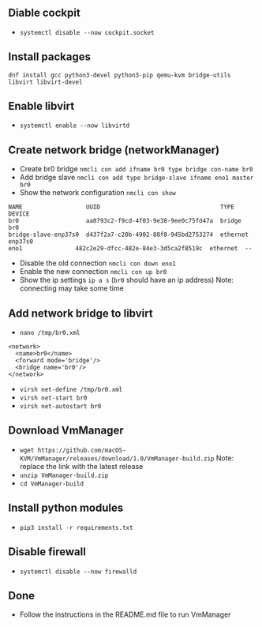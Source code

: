 ## Diable cockpit
- ``systemctl disable --now cockpit.socket``

## Install packages
```dnf install gcc python3-devel python3-pip qemu-kvm bridge-utils libvirt libvirt-devel```

## Enable libvirt
- ``systemctl enable --now libvirtd``

## Create network bridge (networkManager)
- Create br0 bridge ``nmcli con add ifname br0 type bridge con-name br0``
- Add bridge slave ``nmcli con add type bridge-slave ifname eno1 master br0``
- Show the network configuration ``nmcli con show``
```nmcli con show
NAME                  UUID                                  TYPE      DEVICE
br0                   aa0793c2-f9cd-4f03-9e38-9ee0c75fd47a  bridge    br0
bridge-slave-enp37s0  d437f2a7-c20b-4902-88f8-945bd2753274  ethernet  enp37s0
eno1               482c2e29-dfcc-482e-84e3-3d5ca2f8519c  ethernet  --
```
- Disable the old connection ``nmcli con down eno1``
- Enable the new connection ``nmcli con up br0``
- Show the ip settings ``ip a s`` (``br0`` should have an ip address) 
Note: connecting may take some time

## Add network bridge to libvirt
- ``nano /tmp/br0.xml``
``` 
<network>
  <name>br0</name>
  <forward mode='bridge'/>
  <bridge name='br0'/>
</network>
```
- ``virsh net-define /tmp/br0.xml``
- ``virsh net-start br0``
- ``virsh net-autostart br0``

## Download VmManager
- ``wget https://github.com/macOS-KVM/VmManager/releases/download/1.0/VmManager-build.zip``
Note: replace the link with the latest release
- ``unzip VmManager-build.zip``
- ``cd VmManager-build``

## Install python modules
- ``pip3 install -r requirements.txt``

## Disable firewall
- ``systemctl disable --now firewalld``

## Done
- Follow the instructions in the README.md file to run VmManager